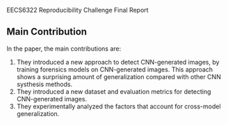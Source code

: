 EECS6322 Reproducibility Challenge Final Report

## Main Contribution

In the paper, the main contributions are:

1.  They introduced a new approach to detect CNN-generated images, by training forensics models on CNN-generated images. This approach shows a surprising amount of generalization compared with other CNN systhesis methods. 
2. They introduced a new dataset and evaluation metrics for detecting CNN-generated images.
3. They experimentally analyzed the factors that account for cross-model generalization.






